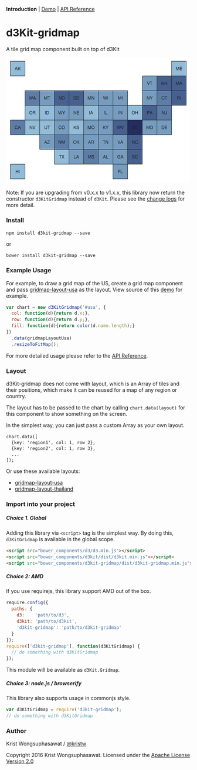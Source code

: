 **Introduction** |
[Demo](https://kristw.github.io/d3kit-gridmap/) |
[API Reference](https://github.com/kristw/d3kit-gridmap/blob/master/docs/api.md)

# d3Kit-gridmap

A tile grid map component built on top of d3Kit

<p align="center">
  <a href="http://kristw.github.io/d3kit-gridmap/" style="width:100%;">
    <img src="examples/thumbnail.png">
  </a>
</p>

Note: If you are upgrading from v0.x.x to v1.x.x, this library now return the constructor `d3KitGridmap` instead of `d3Kit`. Please see the [change logs](CHANGELOG.md) for more detail.

### Install

```
npm install d3kit-gridmap --save
```

or

```
bower install d3kit-gridmap --save
```

### Example Usage

For example, to draw a grid map of the US, create a grid map component and pass [gridmap-layout-usa](https://github.com/kristw/gridmap-layout-usa) as the layout. View source of this [demo](https://kristw.github.io/d3kit-gridmap/) for example.

```javascript
var chart = new d3KitGridmap('#usa', {
  col: function(d){return d.x;},
  row: function(d){return d.y;},
  fill: function(d){return color(d.name.length);}
})
  .data(gridmapLayoutUsa)
  .resizeToFitMap();
```

For more detailed usage please refer to the [API Reference](https://github.com/kristw/d3kit-gridmap/blob/master/docs/api.md).

### Layout

d3Kit-gridmap does not come with layout, which is an Array of tiles and their positions, which make it can be reused for a map of any region or country.

The layout has to be passed to the chart by calling `chart.data(layout)` for this component to show something on the screen.

In the simplest way, you can just pass a custom Array as your own layout.

```
chart.data([
  {key: 'region1', col: 1, row 2},
  {key: 'region2', col: 1, row 3},
  ...
]);
```

Or use these available layouts:

- [gridmap-layout-usa](https://github.com/kristw/gridmap-layout-usa)
- [gridmap-layout-thailand](https://github.com/kristw/gridmap-layout-thailand)

### Import into your project

##### Choice 1. Global

Adding this library via ```<script>``` tag is the simplest way. By doing this, ```d3KitGridmap``` is available in the global scope.

```html
<script src="bower_components/d3/d3.min.js"></script>
<script src="bower_components/d3kit/dist/d3kit.min.js"></script>
<script src="bower_components/d3kit-gridmap/dist/d3kit-gridmap.min.js"></script>
```

##### Choice 2: AMD

If you use requirejs, this library support AMD out of the box.

```javascript
require.config({
  paths: {
    d3:    'path/to/d3',
    d3kit: 'path/to/d3kit',
    'd3kit-gridmap': 'path/to/d3kit-gridmap'
  }
});
require(['d3kit-gridmap'], function(d3KitGridmap) {
  // do something with d3KitGridmap
});
```

This module will be available as ```d3Kit.Gridmap```.

##### Choice 3: node.js / browserify

This library also supports usage in commonjs style.

```javascript
var d3KitGridmap = require('d3kit-gridmap');
// do something with d3KitGridmap
```

### Author

Krist Wongsuphasawat / [@kristw](https://twitter.com/kristw)

Copyright 2016 Krist Wongsuphasawat.
Licensed under the [Apache License Version 2.0](http://www.apache.org/licenses/LICENSE-2.0)